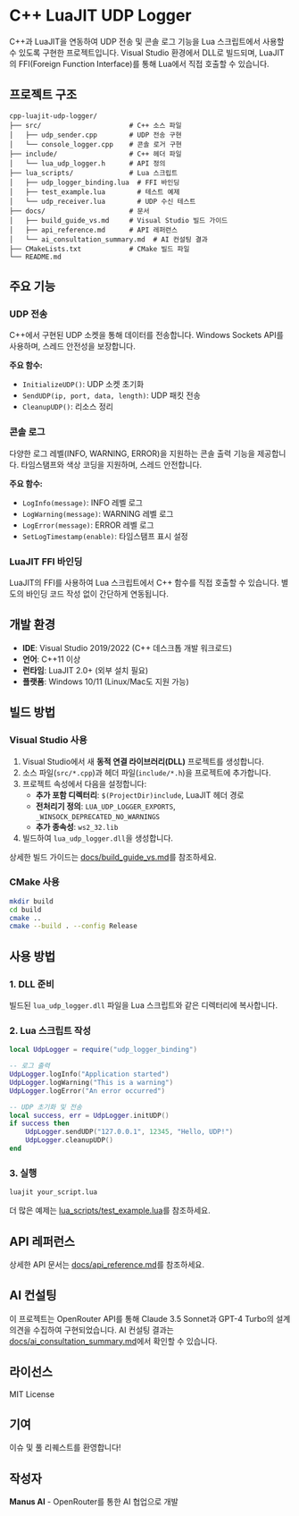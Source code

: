 # C++ LuaJIT UDP Logger

C++과 LuaJIT을 연동하여 UDP 전송 및 콘솔 로그 기능을 Lua 스크립트에서 사용할 수 있도록 구현한 프로젝트입니다. Visual Studio 환경에서 DLL로 빌드되며, LuaJIT의 FFI(Foreign Function Interface)를 통해 Lua에서 직접 호출할 수 있습니다.

## 프로젝트 구조

```
cpp-luajit-udp-logger/
├── src/                      # C++ 소스 파일
│   ├── udp_sender.cpp        # UDP 전송 구현
│   └── console_logger.cpp    # 콘솔 로거 구현
├── include/                  # C++ 헤더 파일
│   └── lua_udp_logger.h      # API 정의
├── lua_scripts/              # Lua 스크립트
│   ├── udp_logger_binding.lua  # FFI 바인딩
│   ├── test_example.lua        # 테스트 예제
│   └── udp_receiver.lua        # UDP 수신 테스트
├── docs/                     # 문서
│   ├── build_guide_vs.md     # Visual Studio 빌드 가이드
│   ├── api_reference.md      # API 레퍼런스
│   └── ai_consultation_summary.md  # AI 컨설팅 결과
├── CMakeLists.txt            # CMake 빌드 파일
└── README.md
```

## 주요 기능

### UDP 전송
C++에서 구현된 UDP 소켓을 통해 데이터를 전송합니다. Windows Sockets API를 사용하며, 스레드 안전성을 보장합니다.

**주요 함수:**
- `InitializeUDP()`: UDP 소켓 초기화
- `SendUDP(ip, port, data, length)`: UDP 패킷 전송
- `CleanupUDP()`: 리소스 정리

### 콘솔 로그
다양한 로그 레벨(INFO, WARNING, ERROR)을 지원하는 콘솔 출력 기능을 제공합니다. 타임스탬프와 색상 코딩을 지원하며, 스레드 안전합니다.

**주요 함수:**
- `LogInfo(message)`: INFO 레벨 로그
- `LogWarning(message)`: WARNING 레벨 로그
- `LogError(message)`: ERROR 레벨 로그
- `SetLogTimestamp(enable)`: 타임스탬프 표시 설정

### LuaJIT FFI 바인딩
LuaJIT의 FFI를 사용하여 Lua 스크립트에서 C++ 함수를 직접 호출할 수 있습니다. 별도의 바인딩 코드 작성 없이 간단하게 연동됩니다.

## 개발 환경

- **IDE**: Visual Studio 2019/2022 (C++ 데스크톱 개발 워크로드)
- **언어**: C++11 이상
- **런타임**: LuaJIT 2.0+ (외부 설치 필요)
- **플랫폼**: Windows 10/11 (Linux/Mac도 지원 가능)

## 빌드 방법

### Visual Studio 사용

1. Visual Studio에서 새 **동적 연결 라이브러리(DLL)** 프로젝트를 생성합니다.
2. 소스 파일(`src/*.cpp`)과 헤더 파일(`include/*.h`)을 프로젝트에 추가합니다.
3. 프로젝트 속성에서 다음을 설정합니다:
   - **추가 포함 디렉터리**: `$(ProjectDir)include`, LuaJIT 헤더 경로
   - **전처리기 정의**: `LUA_UDP_LOGGER_EXPORTS`, `_WINSOCK_DEPRECATED_NO_WARNINGS`
   - **추가 종속성**: `ws2_32.lib`
4. 빌드하여 `lua_udp_logger.dll`을 생성합니다.

상세한 빌드 가이드는 [docs/build_guide_vs.md](./docs/build_guide_vs.md)를 참조하세요.

### CMake 사용

```bash
mkdir build
cd build
cmake ..
cmake --build . --config Release
```

## 사용 방법

### 1. DLL 준비
빌드된 `lua_udp_logger.dll` 파일을 Lua 스크립트와 같은 디렉터리에 복사합니다.

### 2. Lua 스크립트 작성

```lua
local UdpLogger = require("udp_logger_binding")

-- 로그 출력
UdpLogger.logInfo("Application started")
UdpLogger.logWarning("This is a warning")
UdpLogger.logError("An error occurred")

-- UDP 초기화 및 전송
local success, err = UdpLogger.initUDP()
if success then
    UdpLogger.sendUDP("127.0.0.1", 12345, "Hello, UDP!")
    UdpLogger.cleanupUDP()
end
```

### 3. 실행

```bash
luajit your_script.lua
```

더 많은 예제는 [lua_scripts/test_example.lua](./lua_scripts/test_example.lua)를 참조하세요.

## API 레퍼런스

상세한 API 문서는 [docs/api_reference.md](./docs/api_reference.md)를 참조하세요.

## AI 컨설팅

이 프로젝트는 OpenRouter API를 통해 Claude 3.5 Sonnet과 GPT-4 Turbo의 설계 의견을 수집하여 구현되었습니다. AI 컨설팅 결과는 [docs/ai_consultation_summary.md](./docs/ai_consultation_summary.md)에서 확인할 수 있습니다.

## 라이선스

MIT License

## 기여

이슈 및 풀 리퀘스트를 환영합니다!

## 작성자

**Manus AI** - OpenRouter를 통한 AI 협업으로 개발

